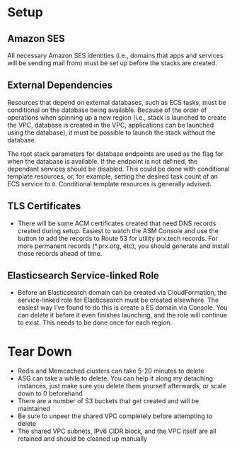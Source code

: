 # Setup

## Amazon SES

All necessary Amazon SES identities (i.e., domains that apps and services will be sending mail from) must be set up before the stacks are created.

## External Dependencies

Resources that depend on external databases, such as ECS tasks, must be conditional on the database being available. Because of the order of operations when spinning up a new region (i.e., stack is launched to create the VPC, database is created in the VPC, applications can be launched using the database), it must be possible to launch the stack without the database.

The root stack parameters for database endpoints are used as the flag for when the database is available. If the endpoint is not defined, the dependant services should be disabled. This could be done with conditional template resources, or, for example, setting the desired task count of an ECS service to `0`. Conditional template resources is generally advised.

## TLS Certificates

- There will be some ACM certificates created that need DNS records created during setup. Easiest to watch the ASM Console and use the button to add the records to Route 53 for utility prx.tech records. For more permanent records (*.prx.org, etc), you should generate and install those records ahead of time.

## Elasticsearch Service-linked Role

- Before an Elasticsearch domain can be created via CloudFormation, the service-linked role for Elasticsearch must be created elsewhere. The easiest way I've found to do this is create a ES domain via Console. You can delete it before it even finishes launching, and the role will continue to exist. This needs to be done once for each region.

# Tear Down

- Redis and Memcached clusters can take 5-20 minutes to delete
- ASG can take a while to delete. You can help it along my detaching instances, just make sure you delete them yourself afterwards, or scale down to 0 beforehand
- There are a number of S3 buckets that get created and will be maintained
- Be sure to unpeer the shared VPC completely before attempting to delete
- The shared VPC subnets, IPv6 CIDR block, and the VPC itself are all retained and should be cleaned up manually
